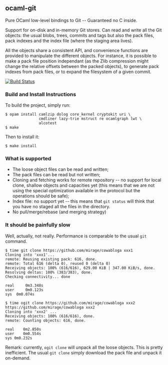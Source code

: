 ## ocaml-git

Pure OCaml low-level bindings to Git -- Guaranteed no C inside.

Support for on-disk and in-memory Git stores. Can read and write all
the Git objects: the usual blobs, trees, commits and tags but also the
pack files, pack indexes and the index file (where the staging area
lives).

All the objects share a consistent API, and convenience functions are
provided to manipulate the different objects. For instance, it is
possible to make a pack file position independant (as the Zlib
compression might change the relative offsets between the packed
objects), to generate pack indexes from pack files, or to expand
the filesystem of a given commit.

[![Build Status](https://travis-ci.org/samoht/ocaml-git.png?branch=master)](https://travis-ci.org/samoht/ocaml-git)

### Build and Install Instructions

To build the project, simply run:
```
$ opam install camlzip dolog core_kernel cryptokit uri \
               cmdliner lazy-trie mstruct re ocamlgraph lwt \
               alcotest
$ make
```

Then to install it:
```
$ make install
```

### What is supported

* The loose object files can be read and written;
* The pack files can be read but not written;
* Cloning and fetching works for remote repository --
  no support for local clone, shallow objects and
  capacities yet (this means that we are not using
  the special optimization available in the protocol
  but the operations should be safe);
* Index file: no support yet -- this means that `git status`
   will think that you have no staged all the files in the
   directory.
* No pull/merge/rebase (and merging strategy)

### It should be painfully slow

Well, actually, not really. Performance is comparable to the
usual `git` command.

```
$ time git clone https://github.com/mirage/cowabloga xxx1
Cloning into 'xxx1'...
remote: Reusing existing pack: 616, done.
remote: Total 616 (delta 0), reused 0 (delta 0)
Receiving objects: 100% (616/616), 629.00 KiB | 347.00 KiB/s, done.
Resolving deltas: 100% (383/383), done.
Checking connectivity... done

real	 0m3.348s
user	 0m0.123s
sys	 0m0.074s
```

```
$ time ogit clone https://github.com/mirage/cowabloga xxx2
https://github.com/mirage/cowabloga xxx2
Cloning into 'xxx2' ...
Receiving objects: 100% (616/616), done.
remote: Counting objects: 616, done.

real	0m2.850s
user	0m0.554s
sys	0m0.232s
```

Remark: currently, `ogit clone` will unpack all the loose objects.
This is pretty inefficient. The usual `git clone` simply download
the pack file and unpack it on-demand.
